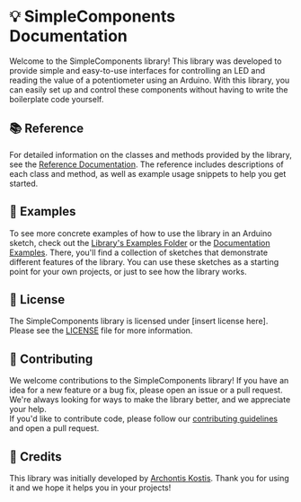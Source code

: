 # 💡 SimpleComponents Documentation

Welcome to the SimpleComponents library! This library was developed to provide simple and easy-to-use interfaces for controlling an LED and reading the value of a potentiometer using an Arduino. With this library, you can easily set up and control these components without having to write the boilerplate code yourself.

## 📚 Reference

For detailed information on the classes and methods provided by the library, see the [Reference Documentation](https://archontiskostis.github.io/SimpleComponents/docs/Reference). The reference includes descriptions of each class and method, as well as example usage snippets to help you get started.

## 🚀 Examples

To see more concrete examples of how to use the library in an Arduino sketch, check out the [Library's Examples Folder](https://github.com/ArchontisKostis/SimpleComponents/tree/main/examples) or the [Documentation Examples](https://archontiskostis.github.io/SimpleComponents/docs/examples/). There, you'll find a collection of sketches that demonstrate different features of the library. You can use these sketches as a starting point for your own projects, or just to see how the library works.

## 📃 License

The SimpleComponents library is licensed under [insert license here]. Please see the [LICENSE](LICENSE) file for more information.


## 🤝 Contributing

We welcome contributions to the SimpleComponents library! If you have an idea for a new feature or a bug fix, please open an issue or a pull request. We're always looking for ways to make the library better, and we appreciate your help. <br>
If you'd like to contribute code, please follow our [contributing guidelines](https://github.com/ArchontisKostis/SimpleComponents/blob/main/docs/CONTRIBUTING.MD) and open a pull request.

## 🙏 Credits

This library was initially developed by [Archontis Kostis](www.github.com/ArchontisKostis). Thank you for using it and we hope it helps you in your projects!
